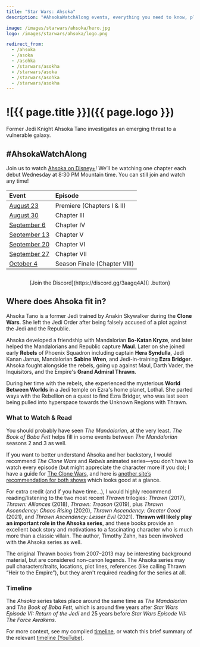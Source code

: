 ```yaml
---
title: "Star Wars: Ahsoka"
description: "#AhsokaWatchAlong events, everything you need to know, plus what you can watch and read to dig in even more"

image: /images/starwars/ahsoka/hero.jpg
logo: /images/starwars/ahsoka/logo.png

redirect_from:
  - /ahsoka
  - /asoka
  - /asohka
  - /starwars/asokha
  - /starwars/asoka
  - /starwars/asohka
  - /starwars/asokha
---
```


# ![{{ page.title }}]({{ page.logo }})

Former Jedi Knight Ahsoka Tano investigates an emerging threat to a vulnerable galaxy.

## #AhsokaWatchAlong

Join us to watch [Ahsoka on Disney+]! We’ll be watching one chapter each debut Wednesday at 8:30 PM Mountain time. You can still join and watch any time!

Event                                                                | Episode
:------------------------------------------------------------------- | :-------------------------
[August 23](https://discord.gg/3aagq4A?event=1139007079613472778)    | Premiere (Chapters I & II)
[August 30](https://discord.gg/3aagq4A?event=1139007555901866025)    | Chapter III
[September 6](https://discord.gg/3aagq4A?event=1139036974599118868)  | Chapter IV
[September 13](https://discord.gg/3aagq4A?event=1139037285757767782) | Chapter V
[September 20](https://discord.gg/3aagq4A?event=1139037671721799700) | Chapter VI
[September 27](https://discord.gg/3aagq4A?event=1139037923820449843) | Chapter VII
[October 4](https://discord.gg/3aagq4A?event=1139038317476859945)    | Season Finale (Chapter VIII)

<div style="margin: 2em auto; text-align: center;" markdown="1">
[Join the Discord](https://discord.gg/3aagq4A){: .button}
</div>

## Where does Ahsoka fit in?

Ahsoka Tano is a former Jedi trained by Anakin Skywalker during the **Clone Wars**. She left the Jedi Order after being falsely accused of a plot against the Jedi and the Republic.

Ahsoka developed a friendship with Mandalorian **Bo-Katan Kryze**, and later helped the Mandalorians and Republic capture **Maul**. Later on she joined early **Rebels** of Phoenix Squadron including captain **Hera Syndulla**, Jedi Kanan Jarrus, Mandalorian **Sabine Wren**, and Jedi-in-training **Ezra Bridger**. Ahsoka fought alongside the rebels, going up against Maul, Darth Vader, the Inquisitors, and the Empire's **Grand Admiral Thrawn**.

During her time with the rebels, she experienced the mysterious **World Between Worlds** in a Jedi temple on Ezra's home planet, Lothal. She parted ways with the Rebellion on a quest to find Ezra Bridger, who was last seen being pulled into hyperspace towards the Unknown Regions with Thrawn.

### What to Watch & Read

You should probably have seen _The Mandalorian_, at the very least. _The Book of Boba Fett_ helps fill in some events between _The Mandalorian_ seasons 2 and 3 as well.

If you want to better understand Ahsoka and her backstory, I would recommend _The Clone Wars_ and _Rebels_ animated series—you don’t have to watch every episode (but might appreciate the character more if you do); I have a guide for [The Clone Wars], and here is [another site’s recommendation for both shows](https://www.gamesradar.com/ahsoka-the-clone-wars-rebels-essential-episodes-star-wars/) which looks good at a glance.

For extra credit (and if you have time…), I would highly recommend reading/listening to the two most recent _Thrawn_ trilogies: _Thrawn_ (2017), _Thrawn: Alliances_ (2018), _Thrawn: Treason_ (2019), plus _Thrawn Ascendency: Chaos Rising_ (2020), _Thrawn Ascendency: Greater Good_ (2021), and _Thrawn Ascendency: Lesser Evil_ (2021). **Thrawn will likely play an important role in the Ahsoka series**, and these books provide an excellent back story and motivations to a fascinating character who is much more than a classic villain. The author, Timothy Zahn, has been involved with the Ahsoka series as well.

The original Thrawn books from 2007–2013 may be interesting background material, but are considered non-canon legends. The Ahsoka series may pull characters/traits, locations, plot lines, references (like calling Thrawn “Heir to the Empire”), but they aren't required reading for the series at all.

### Timeline

The _Ahsoka_ series takes place around the same time as _The Mandalorian_ and _The Book of Boba Fett_, which is around five years after _Star Wars Episode VI: Return of the Jedi_ and 25 years before _Star Wars Episode VII: The Force Awakens_.

For more context, see my compiled [timeline](/starwars#timeline), or watch this brief summary of the relevant [timeline (YouTube)].

[Ahsoka on Disney+]: https://www.disneyplus.com/series/ahsoka/pdpjs2TO4zJ4
[The Clone Wars]: /starwars/clonewars/
[timeline (YouTube)]: https://www.youtube.com/watch?v=Y4HjzJgG0e0
